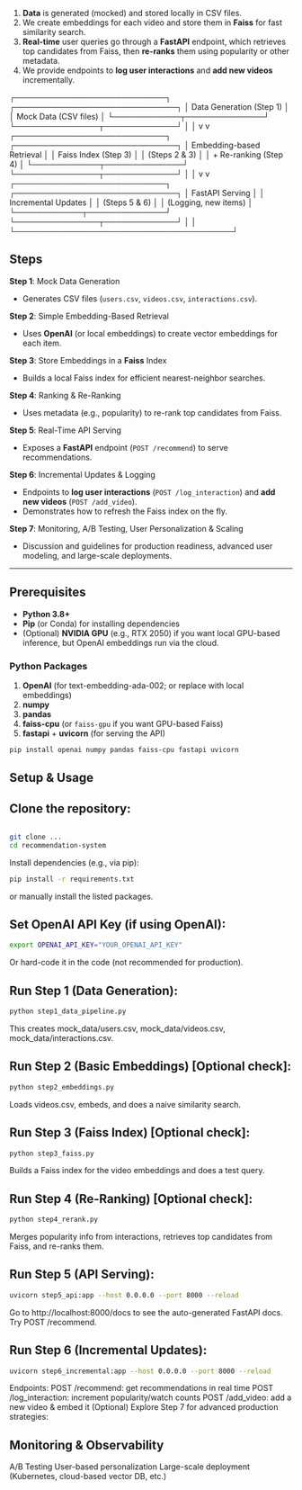 1. **Data** is generated (mocked) and stored locally in CSV files.  
2. We create embeddings for each video and store them in **Faiss** for fast similarity search.  
3. **Real-time** user queries go through a **FastAPI** endpoint, which retrieves top candidates from Faiss, then **re-ranks** them using popularity or other metadata.  
4. We provide endpoints to **log user interactions** and **add new videos** incrementally.  

┌───────────────────────────┐ ┌─────────────────────────────┐ │ Data Generation (Step 1) │ │ Mock Data (CSV files) │ └────────────┬──────────────┘ └───────────────┬─────────────┘ │ │ v v ┌───────────────────────────┐ ┌─────────────────────────────┐ │ Embedding-based Retrieval │ │ Faiss Index (Step 3) │ │ (Steps 2 & 3) │ │ + Re-ranking (Step 4) │ └────────────┬──────────────┘ └───────────────┬─────────────┘ │ │ v v ┌───────────────────────────┐ ┌─────────────────────────────┐ │ FastAPI Serving │ │ Incremental Updates │ │ (Steps 5 & 6) │ │ (Logging, new items) │ └────────────┬──────────────┘ └───────────────┬─────────────┘ │ │ └───────────────────────────────────────┘
## Steps

**Step 1**: Mock Data Generation  
- Generates CSV files (`users.csv`, `videos.csv`, `interactions.csv`).  

**Step 2**: Simple Embedding-Based Retrieval  
- Uses **OpenAI** (or local embeddings) to create vector embeddings for each item.  

**Step 3**: Store Embeddings in a **Faiss** Index  
- Builds a local Faiss index for efficient nearest-neighbor searches.  

**Step 4**: Ranking & Re-Ranking  
- Uses metadata (e.g., popularity) to re-rank top candidates from Faiss.  

**Step 5**: Real-Time API Serving  
- Exposes a **FastAPI** endpoint (`POST /recommend`) to serve recommendations.  

**Step 6**: Incremental Updates & Logging  
- Endpoints to **log user interactions** (`POST /log_interaction`) and **add new videos** (`POST /add_video`).  
- Demonstrates how to refresh the Faiss index on the fly.  

**Step 7**: Monitoring, A/B Testing, User Personalization & Scaling  
- Discussion and guidelines for production readiness, advanced user modeling, and large-scale deployments.

---

## Prerequisites

- **Python 3.8+**  
- **Pip** (or Conda) for installing dependencies  
- (Optional) **NVIDIA GPU** (e.g., RTX 2050) if you want local GPU-based inference, but OpenAI embeddings run via the cloud.  

### Python Packages

1. **OpenAI** (for text-embedding-ada-002; or replace with local embeddings)  
2. **numpy**  
3. **pandas**  
4. **faiss-cpu** (or `faiss-gpu` if you want GPU-based Faiss)  
5. **fastapi** + **uvicorn** (for serving the API)  

```bash
pip install openai numpy pandas faiss-cpu fastapi uvicorn
```

## Setup & Usage
## Clone the repository:


```bash 

git clone ... 
cd recommendation-system
```
Install dependencies (e.g., via pip):

```bash 
pip install -r requirements.txt
```
or manually install the listed packages.

## Set OpenAI API Key (if using OpenAI):

```bash 
export OPENAI_API_KEY="YOUR_OPENAI_API_KEY"
```
Or hard-code it in the code (not recommended for production).

## Run Step 1 (Data Generation):

```bash 
python step1_data_pipeline.py
```
This creates mock_data/users.csv, mock_data/videos.csv, mock_data/interactions.csv.
## Run Step 2 (Basic Embeddings) [Optional check]:

```bash 
python step2_embeddings.py
```

Loads videos.csv, embeds, and does a naive similarity search.
## Run Step 3 (Faiss Index) [Optional check]:

```bash 
python step3_faiss.py
```

Builds a Faiss index for the video embeddings and does a test query.
## Run Step 4 (Re-Ranking) [Optional check]:

```bash 
python step4_rerank.py
```
Merges popularity info from interactions, retrieves top candidates from Faiss, and re-ranks them.
## Run Step 5 (API Serving):

```bash 
uvicorn step5_api:app --host 0.0.0.0 --port 8000 --reload
```

Go to http://localhost:8000/docs to see the auto-generated FastAPI docs.
Try POST /recommend.
## Run Step 6 (Incremental Updates):

```bash 
uvicorn step6_incremental:app --host 0.0.0.0 --port 8000 --reload
```
Endpoints:
POST /recommend: get recommendations in real time
POST /log_interaction: increment popularity/watch counts
POST /add_video: add a new video & embed it
(Optional) Explore Step 7 for advanced production strategies:

## Monitoring & Observability
A/B Testing
User-based personalization
Large-scale deployment (Kubernetes, cloud-based vector DB, etc.)
